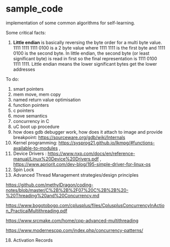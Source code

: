 # sample_code
implementation of some common algorithms for self-learning.

Some critical facts:

1. **Little endian** is basically reversing the byte order for a multi byte value. 1111 1111 1111 0100 is a 2 byte value where 1111 1111 is the first byte and 1111 0100 is the second byte. In little endian, the second byte (or least significant byte) is read in first so the final representation is 1111 0100 1111 1111. Little endian means the lower significant bytes get the lower addresses

To do:

1. smart pointers
2. mem move, mem copy
3. named return value optimisation
4. function pointers
5. c pointers
6. move semantics
11. concurrency in C
12. uC boot up procedure
13. how does gdb debugger work, how does it attach to image and provide breakpoint: https://sourceware.org/gdb/wiki/Internals
14. Kernel programming: https://sysprog21.github.io/lkmpg/#functions-available-to-modules , 
15. Device Drivers : https://www.nxp.com/docs/en/reference-manual/Linux%20Device%20Drivers.pdf , https://www.apriorit.com/dev-blog/195-simple-driver-for-linux-os
16. Spin Lock
17. Advanced Thread Management strategies/design principles

https://github.com/methylDragon/coding-notes/blob/master/C%2B%2B%2F07%20C%2B%2B%20-%20Threading%20and%20Concurrency.md

https://www.bogotobogo.com/cplusplus/files/CplusplusConcurrencyInAction_PracticalMultithreading.pdf

https://www.srcmake.com/home/cpp-advanced-multithreading

https://www.modernescpp.com/index.php/concurrency-patterns/

18. Activation Records
